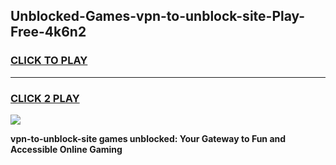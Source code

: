 
## Unblocked-Games-vpn-to-unblock-site-Play-Free-4k6n2
<h3>
<a href="https://premium76.site?title=vpn-to-unblock-site&ref=10A">CLICK TO PLAY</a></h3>
<hr>

<h3>
<a href="https://premium76.site?title=vpn-to-unblock-site&ref=10A">CLICK 2 PLAY</a>
  
</h3>

<a href="https://premium76.site?title=vpn-to-unblock-site&ref=10A"><img src="https://clearcache.store/games.png"></a>


**vpn-to-unblock-site games unblocked: Your Gateway to Fun and Accessible Online Gaming**
